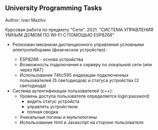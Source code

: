 ## University Programming Tasks
Author: Ivan Mazlov

Курсовая работа по предмету "Сети". 2021.
"СИСТЕМА УПРАВЛЕНИЯ УМНЫМ ДОМОМ ПО WI-FI  С ПОМОЩЬЮ ESP8266"
<ul>

<li>Релизован механизм дистанционного управления условными электропиборами (физическое устройство):</li>
  <ul>
    <li>ESP8266 - основа устройства</li>
    <li>Возможность подключения к серверу по локальной сети (или через NAT)</li>
    <li>Использование 74hc595 индикации подключенных пользователей (5 светодиодов) и статуса устройства (3 светодиода)</li>
  </ul>
<li>Система аутентификации пользователей (c++):
  <ul>
    <li>Уровень доступа пользователя определяется login:password:
      <ul>
        <li>видеть статус устройста</li>
        <li>управлять устройством</li>
        <li>полная сводка</li>
      </ul>
    </li>
    <li>Уникальные логины и мультилогины</li>
    <li>Использование html и Javascript на стороне пользователя</li>
  </ul>
</li>
</ul>
